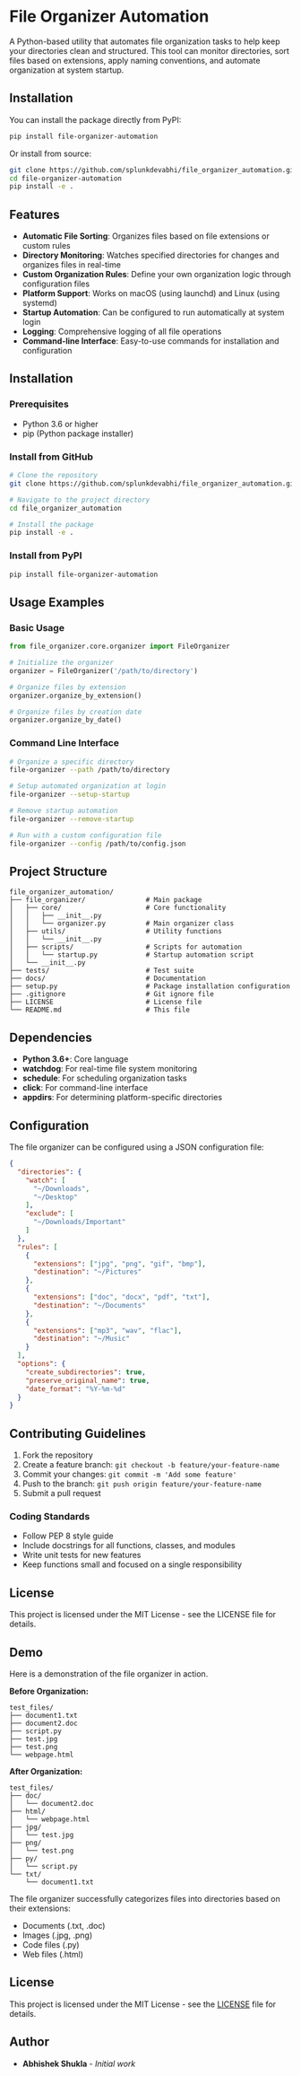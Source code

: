 # File Organizer Automation

A Python-based utility that automates file organization tasks to help keep your directories clean and structured. This tool can monitor directories, sort files based on extensions, apply naming conventions, and automate organization at system startup.

## Installation

You can install the package directly from PyPI:

```bash
pip install file-organizer-automation
```

Or install from source:

```bash
git clone https://github.com/splunkdevabhi/file_organizer_automation.git
cd file-organizer-automation
pip install -e .
```


## Features

- **Automatic File Sorting**: Organizes files based on file extensions or custom rules
- **Directory Monitoring**: Watches specified directories for changes and organizes files in real-time
- **Custom Organization Rules**: Define your own organization logic through configuration files
- **Platform Support**: Works on macOS (using launchd) and Linux (using systemd)
- **Startup Automation**: Can be configured to run automatically at system login
- **Logging**: Comprehensive logging of all file operations
- **Command-line Interface**: Easy-to-use commands for installation and configuration

## Installation

### Prerequisites
- Python 3.6 or higher
- pip (Python package installer)

### Install from GitHub
```bash
# Clone the repository
git clone https://github.com/splunkdevabhi/file_organizer_automation.git

# Navigate to the project directory
cd file_organizer_automation

# Install the package
pip install -e .
```

### Install from PyPI
```bash
pip install file-organizer-automation
```

## Usage Examples

### Basic Usage
```python
from file_organizer.core.organizer import FileOrganizer

# Initialize the organizer
organizer = FileOrganizer('/path/to/directory')

# Organize files by extension
organizer.organize_by_extension()

# Organize files by creation date
organizer.organize_by_date()
```

### Command Line Interface
```bash
# Organize a specific directory
file-organizer --path /path/to/directory

# Setup automated organization at login
file-organizer --setup-startup

# Remove startup automation
file-organizer --remove-startup

# Run with a custom configuration file
file-organizer --config /path/to/config.json
```

## Project Structure
```
file_organizer_automation/
├── file_organizer/               # Main package
│   ├── core/                     # Core functionality
│   │   ├── __init__.py
│   │   └── organizer.py          # Main organizer class
│   ├── utils/                    # Utility functions
│   │   └── __init__.py
│   ├── scripts/                  # Scripts for automation
│   │   └── startup.py            # Startup automation script
│   └── __init__.py
├── tests/                        # Test suite
├── docs/                         # Documentation
├── setup.py                      # Package installation configuration
├── .gitignore                    # Git ignore file
├── LICENSE                       # License file
└── README.md                     # This file
```

## Dependencies

- **Python 3.6+**: Core language
- **watchdog**: For real-time file system monitoring
- **schedule**: For scheduling organization tasks
- **click**: For command-line interface
- **appdirs**: For determining platform-specific directories

## Configuration

The file organizer can be configured using a JSON configuration file:

```json
{
  "directories": {
    "watch": [
      "~/Downloads",
      "~/Desktop"
    ],
    "exclude": [
      "~/Downloads/Important"
    ]
  },
  "rules": [
    {
      "extensions": ["jpg", "png", "gif", "bmp"],
      "destination": "~/Pictures"
    },
    {
      "extensions": ["doc", "docx", "pdf", "txt"],
      "destination": "~/Documents"
    },
    {
      "extensions": ["mp3", "wav", "flac"],
      "destination": "~/Music"
    }
  ],
  "options": {
    "create_subdirectories": true,
    "preserve_original_name": true,
    "date_format": "%Y-%m-%d"
  }
}
```

## Contributing Guidelines

1. Fork the repository
2. Create a feature branch: `git checkout -b feature/your-feature-name`
3. Commit your changes: `git commit -m 'Add some feature'`
4. Push to the branch: `git push origin feature/your-feature-name`
5. Submit a pull request

### Coding Standards
- Follow PEP 8 style guide
- Include docstrings for all functions, classes, and modules
- Write unit tests for new features
- Keep functions small and focused on a single responsibility

## License

This project is licensed under the MIT License - see the LICENSE file for details.


## Demo

Here is a demonstration of the file organizer in action.

**Before Organization:**
```
test_files/
├── document1.txt
├── document2.doc
├── script.py
├── test.jpg
├── test.png
└── webpage.html
```

**After Organization:**
```plaintext
test_files/
├── doc/
│   └── document2.doc
├── html/
│   └── webpage.html
├── jpg/
│   └── test.jpg
├── png/
│   └── test.png
├── py/
│   └── script.py
└── txt/
    └── document1.txt
```

The file organizer successfully categorizes files into directories based on their extensions:
- Documents (.txt, .doc)
- Images (.jpg, .png)
- Code files (.py)
- Web files (.html)


## License

This project is licensed under the MIT License - see the [LICENSE](LICENSE) file for details.

## Author

- **Abhishek Shukla** - *Initial work*

